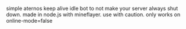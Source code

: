 simple aternos keep alive idle bot to not make your server always shut down.
made in node.js with mineflayer.
use with caution.
only works on online-mode=false
